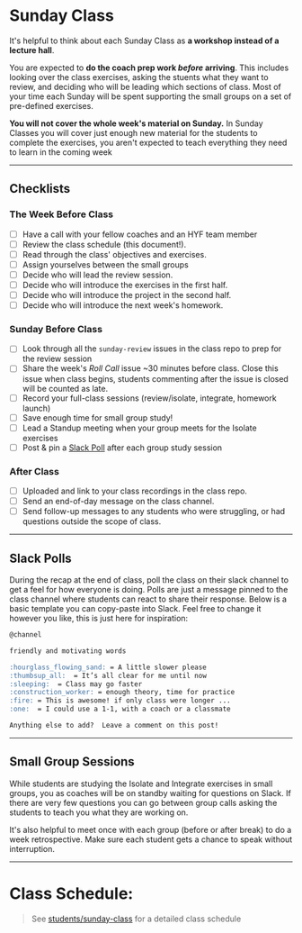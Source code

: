 # Sunday Class

It's helpful to think about each Sunday Class as **a workshop instead of a lecture hall**.

You are expected to **do the coach prep work _before_ arriving**. This includes looking over the class exercises, asking the stuents what they want to review, and deciding who will be leading which sections of class. Most of your time each Sunday will be spent supporting the small groups on a set of pre-defined exercises.

**You will not cover the whole week's material on Sunday.** In Sunday Classes you will cover just enough new material for the students to complete the exercises, you aren't expected to teach everything they need to learn in the coming week

---

## Checklists

### The Week Before Class

- [ ] Have a call with your fellow coaches and an HYF team member
- [ ] Review the class schedule (this document!).
- [ ] Read through the class' objectives and exercises.
- [ ] Assign yourselves between the small groups
- [ ] Decide who will lead the review session.
- [ ] Decide who will introduce the exercises in the first half.
- [ ] Decide who will introduce the project in the second half.
- [ ] Decide who will introduce the next week's homework.

### Sunday Before Class

- [ ] Look through all the `sunday-review` issues in the class repo to prep for the review session
- [ ] Share the week's _Roll Call_ issue ~30 minutes before class.  Close this issue when class begins, students commenting after the issue is closed will be counted as late.
- [ ] Record your full-class sessions (review/isolate, integrate, homework launch)
- [ ] Save enough time for small group study!
- [ ] Lead a Standup meeting when your group meets for the Isolate exercises
- [ ] Post & pin a [Slack Poll](#slack-poll) after each group study session

### After Class

- [ ] Uploaded and link to your class recordings in the class repo.
- [ ] Send an end-of-day message on the class channel.
- [ ] Send follow-up messages to any students who were struggling, or had questions outside the scope of class.

---

## Slack Polls

During the recap at the end of class, poll the class on their slack channel to get a feel for how everyone is doing. Polls are just a message pinned to the class channel where students can react to share their response.  Below is a basic template you can copy-paste into Slack.  Feel free to change it however you like, this is just here for inspiration:

```md
@channel

friendly and motivating words

:hourglass_flowing_sand: = A little slower please
:thumbsup_all:  = It’s all clear for me until now
:sleeping:  = Class may go faster
:construction_worker: = enough theory, time for practice
:fire: = This is awesome! if only class were longer ...
:one:  = I could use a 1-1, with a coach or a classmate

Anything else to add?  Leave a comment on this post!
```

---

## Small Group Sessions

While students are studying the Isolate and Integrate exercises in small groups, you as coaches will be on standby waiting for questions on Slack. If there are very few questions you can go between group calls asking the students to teach you what they are working on.

It's also helpful to meet once with each group (before or after break) to do a week retrospective. Make sure each student gets a chance to speak without interruption.

---

# Class Schedule:

> See [students/sunday-class](../students/sunday-class.md) for a detailed class schedule
